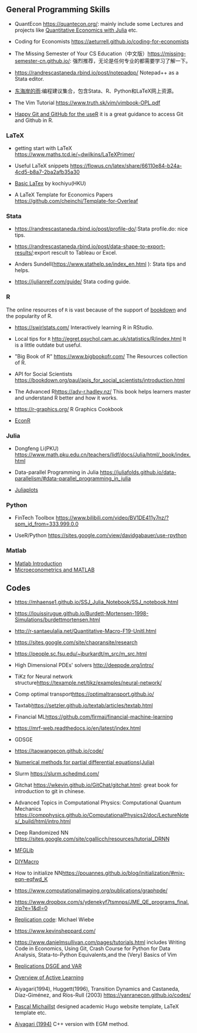 
## General Programming Skills

- QuantEcon <https://quantecon.org/>: mainly include some Lectures and projects like [Quantitative Economics with Julia](https://julia.quantecon.org/intro.html#) etc.

- Coding for Economists <https://aeturrell.github.io/coding-for-economists>

- The Missing Semester of Your CS Education（中文版）<https://missing-semester-cn.github.io/>: 强烈推荐，无论是任何专业的都需要学习了解一下。

- <https://randrescastaneda.rbind.io/post/notepadpp/> Notepad++ as a Stata editor.

- [东海岸的雨](https://mp.weixin.qq.com/s?__biz=MzIyNzYzMTU1Mg==&mid=2247485480&idx=1&sn=7cc7eb58fa009e49448ebf93a604dfa5&chksm=e85f0087df28899169c14475b9db0c87382c7aaedaa4d24ef0f5322a65cc607036a543b0b4a7&scene=126&sessionid=1605496473&key=e746868e0bff7a6cece07a65db3af8041459f9643472fd4cb44ca4fef698eaeb858ff146bb2ef4ef34fcaba57e388766e1945d5e45e98e4e489d42301cc418e085ce22d62fcf274f10a10d41131f7d1c4bca37f564ce6bcdd1c70f927b53dc887c9bad5dda933c99d0cf2dd8df057ce06ee9d9483fd4d882437358a7560e6523&ascene=1&uin=MTQ2NTMzMzMwMQ%3D%3D&devicetype=Windows+10+x64&version=6300002f&lang=zh_CN&exportkey=AuetV39qbyezYSULwJ4KlwQ%3D&pass_ticket=27coS32I2rakUVjla%2B5an%2BYFJhZgtUpmjgitlYHx%2FCRtqJEQGroqJbaIms1M%2FPey&wx_header=0):编程建议集合，包含Stata、R、Python和LaTeX网上资源。

<!-- - Python - 100天从新手到大师 <https://github.com/jackfrued/Python-100-Days> -->

- The Vim Tutorial <https://www.truth.sk/vim/vimbook-OPL.pdf>

- [Happy Git and GitHub for the useR](https://happygitwithr.com) it is a great guidance to access Git and Github in R.


### LaTeX

- getting start with LaTeX <https://www.maths.tcd.ie/~dwilkins/LaTeXPrimer/>

- Useful LaTeX snippets <https://flowus.cn/latex/share/66110e84-b24a-4cd5-b8a7-2ba2afb35a30>

- [Basic LaTex](https://kochiuyu.github.io/programming/latex/basiclatex/) by kochiyu(HKU)

- A LaTeX Template for Economics Papers <https://github.com/cheinchi/Template-for-Overleaf>


### Stata

- <https://randrescastaneda.rbind.io/post/profile-do/>:Stata profile.do: nice tips.

- <https://randrescastaneda.rbind.io/post/data-shape-to-export-results/>:export rescult to Tableau or Excel.

- Anders Sundell(<https://www.stathelp.se/index_en.html> ): Stata tips and helps.

- <https://julianreif.com/guide/> Stata coding guide.


### R
The online resources of `R` is vast because of the support of [bookdown](https://bookdown.org/) and the popularity of R. 

- <https://swirlstats.com/> Interactively learning R in RStudio.

- Local tips for `R` <http://egret.psychol.cam.ac.uk/statistics/R/index.html> It is a little outdate but useful.

<!-- - R语言教程 <https://www.math.pku.edu.cn/teachers/lidf/docs/Rbook/html/_Rbook/index.html> -->

- "Big Book of R" <https://www.bigbookofr.com/> The Resources collection of R.

- API for Social Scientists <https://bookdown.org/paul/apis_for_social_scientists/introduction.html>

- The Advanced R<https://adv-r.hadley.nz/> This book helps learners master and understand R better and how it works.

- <https://r-graphics.org/> R Graphics Cookbook

- [EconR](http://www.econr.org/)

### Julia

<!-- - Julia中文文档 <https://docs.juliacn.com/latest/> -->

- Dongfeng Li(PKU) <https://www.math.pku.edu.cn/teachers/lidf/docs/Julia/html/_book/index.html>

- Data-parallel Programming in Julia <https://juliafolds.github.io/data-parallelism/#data-parallel_programming_in_julia>

- [Juliaplots](https://docs.juliaplots.org/latest/tutorial/)


### Python

<!-- - sklearn中文文档 <https://www.sklearncn.cn/> -->

<!-- - python 实用教程 <https://github.com/shibing624/python-tutorial> -->

- FinTech Toolbox <https://www.bilibili.com/video/BV1DE411y7nz/?spm_id_from=333.999.0.0> 

- UseR/Python <https://sites.google.com/view/davidgabauer/use-rpython>

### Matlab

- [Matlab Introduction](https://matlab-introduction.readthedocs.io/en/latest/index.html)
- [Microeconometrics and MATLAB](http://www.microeconometrics-code.com/)

## Codes
- <https://mhaense1.github.io/SSJ_Julia_Notebook/SSJ_notebook.html>
- <https://louissirugue.github.io/Burdett-Mortensen-1998-Simulations/burdettmortensen.html>
- <http://r-santaeulalia.net/Quantitative-Macro-F19-UnitI.html>
- <https://sites.google.com/site/chaoransite/research>
- <https://people.sc.fsu.edu/~jburkardt/m_src/m_src.html>
- High Dimensional PDEs' solvers <http://deeppde.org/intro/>
- TiKz for Neural network structure<https://texample.net/tikz/examples/neural-network/>
- Comp optimal transport<https://optimaltransport.github.io/>
- Taxtab<https://setzler.github.io/textab/articles/textab.html>
- Financial ML<https://github.com/firmai/financial-machine-learning>
- <https://mrf-web.readthedocs.io/en/latest/index.html>
- GDSGE
- <https://taowangecon.github.io/code/>
- [Numerical methods for partial differential equations(Julia)](https://aquaulb.github.io/book_solving_pde_mooc/solving_pde_mooc/notebooks/01_Introduction/01_00_Preface.html)

- Slurm <https://slurm.schedmd.com/>
- Gitchat <https://wkevin.github.io/GitChat/gitchat.html>: great book for introduction to git in chinese.

- Advanced Topics in Computational Physics: Computational Quantum Mechanics <https://compphysics.github.io/ComputationalPhysics2/doc/LectureNotes/_build/html/intro.html>

- Deep Randomized NN <https://sites.google.com/site/cgallicch/resources/tutorial_DRNN>

- [MFGLib](https://mfglib.readthedocs.io/en/latest/index.html)

- [DIYMacro](https://macrosimulation.org/)

- How to initialize NN<https://pouannes.github.io/blog/initialization/#mjx-eqn-eqfwd_K>

- <https://www.computationalimaging.org/publications/graphpde/>

- <https://www.dropbox.com/s/ydenekyf7tsmnps/JME_QE_programs_final.zip?e=1&dl=0>

- [Replication code](https://github.com/maswiebe): Michael Wiebe 

- <https://www.kevinsheppard.com/>

- <https://www.danielmsullivan.com/pages/tutorials.html> includes Writing Code in Economics, Using Git, Crash Course for Python for Data Analysis, Stata-to-Python Equivalents,and the (Very) Basics of Vim

- [Replications DSGE and VAR](https://sites.google.com/site/ambropo/replications)

- [Overview of Active Learning](https://jacobgil.github.io/deeplearning/activelearning)

- Aiyagari(1994), Huggett(1996), Transition Dynamics and Castaneda, Díaz-Giménez, and Ríos-Rull (2003) <https://yanranecon.github.io/codes/>

- [Pascal Michaillst](https://pascalmichaillat.org/design/) designed academic Hugo website template, LaTeX template etc.

- [Aiyagari (1994)](https://github.com/AGaillardTSE/aiyagari) C++ version with EGM method.